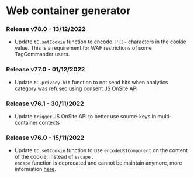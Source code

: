 # Web container generator

### Release v78.0 - 13/12/2022

* Update `tC.setCookie` function to encode `!'()~` characters in the cookie value. This is a requirement for WAF restrictions of some TagCommander users.

### Release v77.0 - 01/12/2022

* Update `tC.privacy.hit` function to not send hits when analytics category was refused using consent JS OnSite API

### Release v76.1 - 30/11/2022

* Update `trigger` JS OnSite API to better use source-keys in multi-container contexts

### Release v76.0 - 15/11/2022

* Update `tC.setCookie` function to use `encodeURIComponent` on the content of the cookie, instead of `escape` .\
  `escape` function is deprecated and cannot be maintain anymore, more information [here](https://developer.mozilla.org/en-US/docs/Web/JavaScript/Reference/Global\_Objects/escape).
